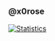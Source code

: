 ### @x0rose
[![Statistics](https://github-readme-stats.vercel.app/api?username=x0rose&show_icons=true&include_all_commits=true&hide_border=true&hide=contribs)](https://github.com/x0rose)
